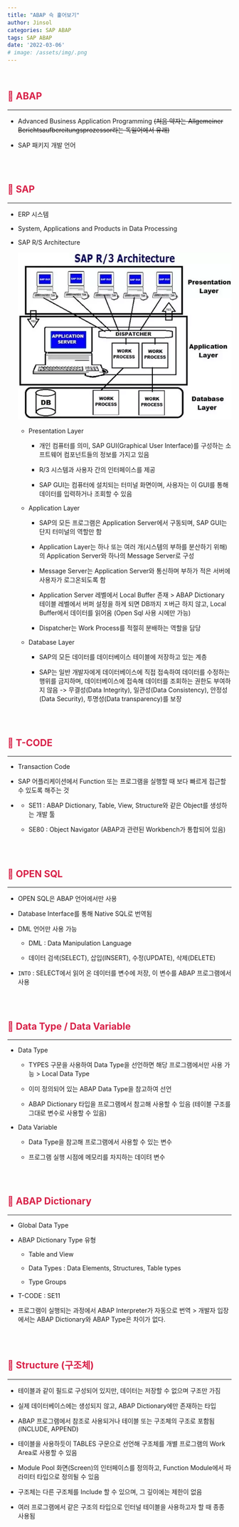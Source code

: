 ```yaml
---
title: "ABAP 슥 훑어보기"
author: Jinsol
categories: SAP ABAP
tags: SAP ABAP
date: '2022-03-06'
# image: /assets/img/.png
---
```


<br>

## <span style="color:#D82148">**🍚 ABAP**</span>
<hr>

- Advanced Business Application Programming ~~(처음 약자는 Allgemeiner Berichtsaufbereitungsprozessor라는 독일어에서 유래)~~

- SAP 패키지 개발 언어

<br>
<br>

## <span style="color:#D82148">**🍚 SAP**</span>
<hr>

- ERP 시스템

- System, Applications and Products in Data Processing

- SAP R/S Architecture

    ![](/assets/img/saprsarchitecture.png)

    - Presentation Layer

        - 개인 컴퓨터를 의미, SAP GUI(Graphical User Interface)를 구성하는 소프트웨어 컴포넌트들의 정보를 가지고 있음

        - R/3 시스템과 사용자 간의 인터페이스를 제공

        - SAP GUI는 컴퓨터에 설치되는 터미널 화면이며, 사용자는 이 GUI를 통해 데이터를 입력하거나 조회할 수 있음

    - Application Layer

        - SAP의 모든 프로그램은 Application Server에서 구동되며, SAP GUI는 단지 터미널의 역할만 함

        - Application Layer는 하나 또는 여러 개(시스템의 부하를 분산하기 위해)의 Application Server와 하나의 Message Server로 구성

        - Message Server는 Application Server와 통신하며 부하가 적은 서버에 사용자가 로그온되도록 함

        - Application Server 레벨에서 Local Buffer 존재 > ABAP Dictionary 테이블 레벨에서 버퍼 설정을 하게 되면 DB까지 ㅈ버근 하지 않고, Local Buffer에서 데이터를 읽어옴 (Open Sql 사용 시에만 가능)

        - Dispatcher는 Work Process를 적절히 분배하는 역할을 담당

    - Database Layer

        - SAP의 모든 데이터를 데이터베이스 테이블에 저장하고 있는 계층

        - SAP는 일반 개발자에게 데이터베이스에 직접 접속하여 데이터를 수정하는 행위를 금지하며, 데이터베이스에 접속해 데이터를 조회하는 권한도  부여하지 않음 -> 무결성(Data Integrity), 일관성(Data Consistency), 안정성(Data Security), 투명성(Data transparency)를 보장

<br>
<br>

## <span style="color:#D82148">**🍚 T-CODE**</span>
<hr>

- Transaction Code

- SAP 어플리케이션에서 Function 또는 프로그램을 실행할 때 보다 빠르게 접근할 수 있도록 해주는 것

-   - SE11 : ABAP Dictionary, Table, View, Structure와 같은 Object를 생성하는 개발 툴

    - SE80 : Object Navigator (ABAP과 관련된 Workbench가 통합되어 있음)

<br>
<br>

## <span style="color:#D82148">**🍚 OPEN SQL**</span>
<hr>

- OPEN SQL은 ABAP 언어에서만 사용

- Database Interface를 통해 Native SQL로 번역됨

- DML 언어만 사용 가능

    - DML : Data Manipulation Language

    - 데이터 검색(SELECT), 삽입(INSERT), 수정(UPDATE), 삭제(DELETE)

- `INTO` : SELECT에서 읽어 온 데이터를 변수에 저장, 이 변수를 ABAP 프로그램에서 사용

<br>
<br>

## <span style="color:#D82148">**🍚 Data Type / Data Variable**</span>
<hr>

- Data Type

    - TYPES 구문을 사용하여 Data Type을 선언하면 해당 프로그램에서만 사용 가능 > Local Data Type

    - 이미 정의되어 있는 ABAP Data Type을 참고하여 선언

    - ABAP Dictionary 타입을 프로그램에서 참고해 사용할 수 있음 (테이블 구조를 그대로 변수로 사용할 수 있음)

- Data Variable

    - Data Type을 참고해 프로그램에서 사용할 수 있는 변수

    - 프로그램 실행 시점에 메모리를 차지하는 데이텨 변수

<br>
<br>

## <span style="color:#D82148">**🍚 ABAP Dictionary**</span>
<hr>

- Global Data Type

- ABAP Dictionary Type 유형

    - Table and View

    - Data Types : Data Elements, Structures, Table types

    - Type Groups

- T-CODE : SE11

- 프로그램이 실행되는 과정에서 ABAP Interpreter가 자동으로 번역 > 개발자 입장에서는 ABAP Dictionary와 ABAP Type은 차이가 없다.

<br>
<br>

## <span style="color:#D82148">**🍚 Structure (구조체)**</span>
<hr>

- 테이블과 같이 필드로 구성되어 있지만, 데이터는 저장할 수 없으며 구조만 가짐

- 실제 데이터베이스에는 생성되지 않고, ABAP Dictionary에만 존재하는 타입

- ABAP 프로그램에서 참조로 사용되거나 테이블 또는 구조체의 구조로 포함됨(INCLUDE, APPEND)

- 테이블을 사용하듯이 TABLES 구문으로 선언해 구조체를 개별 프로그램의 Work Area로 사용할 수 있음

- Module Pool 화면(Screen)의 인터페이스를 정의하고, Function Module에서 파라미터 타입으로 정의될 수 있음

- 구조체는 다른 구조체를 Include 할 수 있으며, 그 깊이에는 제한이 없음

- 여러 프로그램에서 같은 구조의 타입으로 인터널 테이블을 사용하고자 할 때 종종 사용됨